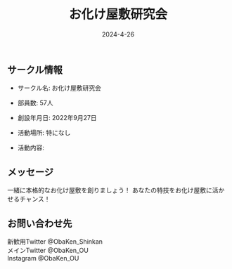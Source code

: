﻿---
title: 'お化け屋敷研究会'
excerpt: ''
date: '2024-4-26'
iconImage: '/assets/018/icon.png'
coverImage: '/assets/018/cover.jpg'
ogImage:
  url: '/assets/018/icon.png'
tags:
  - 'サークル'
  - '活動中'
---

## サークル情報
- サークル名: お化け屋敷研究会
- 部員数: 57人
- 創設年月日: 2022年9月27日
- 活動場所: 特になし

- 活動内容:

## メッセージ
一緒に本格的なお化け屋敷を創りましょう！
あなたの特技をお化け屋敷に活かせるチャンス！

## お問い合わせ先
新歓用Twitter @ObaKen_Shinkan  
メインTwitter @ObaKen_OU  
Instagram @ObaKen_OU  

